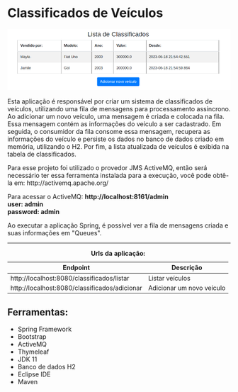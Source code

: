 # Classificados de Veículos
<img src="https://github.com/maylajamile/github-images/blob/041414446d872b86a4a95f58696d7142d7b2046f/image6.png" alt="Imagem da aplicação de classificados"/>
<p>Esta aplicação é responsável por criar um sistema de classificados de veículos, utilizando uma fila de mensagens para processamento assíncrono. Ao adicionar um novo veículo, uma mensagem é criada e colocada na fila. Essa mensagem contém as informações do veículo a ser cadastrado. Em seguida, o consumidor da fila consome essa mensagem, recupera as informações do veículo e persiste os dados no banco de dados criado em memória, utilizando o H2. Por fim, a lista atualizada de veículos é exibida na tabela de classificados.</p>

<p>Para esse projeto foi utilizado o provedor JMS ActiveMQ, então será necessário ter essa ferramenta instalada para a execução, você pode obtê-la em: http://activemq.apache.org/</p>

<p>Para acessar o ActiveMQ: <strong>http://localhost:8161/admin</strong><br>
<strong>user: admin</strong><br>
<strong>password: admin</strong>
</p>
<p>Ao executar a aplicação Spring, é possível ver a fila de mensagens criada e suas informações em "Queues".</p>

<hr>

<table>
<caption><strong>Urls da aplicação:</strong></caption>
  <thead>
    <tr>
      <th>Endpoint</th>
      <th>Descrição</th>
    </tr>
  </thead>
  <tbody>
    <tr>
      <td>http://localhost:8080/classificados/listar</td>
      <td>Listar veículos</td>
    </tr>
    <tr>
      <td>http://localhost:8080/classificados/adicionar</td>
      <td>Adicionar um novo veículo</td>
    </tr>
  </tbody>
</table>

## Ferramentas:

- Spring Framework
- Bootstrap
- ActiveMQ
- Thymeleaf
- JDK 11
- Banco de dados H2
- Eclipse IDE
- Maven


